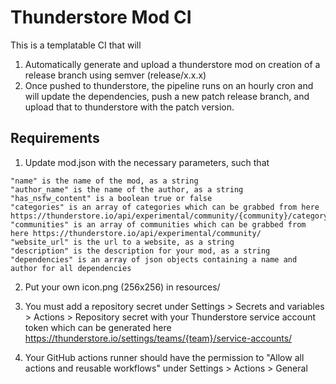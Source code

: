 # Thunderstore Mod CI

This is a templatable CI that will 

1. Automatically generate and upload a thunderstore mod on creation of a release branch using semver (release/x.x.x)
2. Once pushed to thunderstore, the pipeline runs on an hourly cron and will update the dependencies, push a new patch release branch, and upload that to thunderstore with the patch version.

## Requirements 

1. Update mod.json with the necessary parameters, such that 
```
"name" is the name of the mod, as a string
"author_name" is the name of the author, as a string
"has_nsfw_content" is a boolean true or false
"categories" is an array of categories which can be grabbed from here https://thunderstore.io/api/experimental/community/{community}/category/
"communities" is an array of communities which can be grabbed from here https://thunderstore.io/api/experimental/community/
"website_url" is the url to a website, as a string
"description" is the description for your mod, as a string
"dependencies" is an array of json objects containing a name and author for all dependencies
```

2. Put your own icon.png (256x256) in resources/ 

3. You must add a repository secret under Settings > Secrets and variables > Actions > Repository secret with your Thunderstore service account token which can be generated here https://thunderstore.io/settings/teams/{team}/service-accounts/

4. Your GitHub actions runner should have the permission to "Allow all actions and reusable workflows" under Settings > Actions > General
